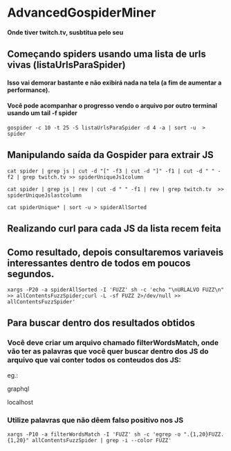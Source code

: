 # AdvancedGospiderMiner
#### Onde tiver twitch.tv, susbtitua pelo seu

## Começando spiders usando uma lista de urls vivas (listaUrlsParaSpider)
#### Isso vai demorar bastante e não exibirá nada na tela (a fim de aumentar a performance).
#### Você pode acompanhar o progresso vendo o arquivo por outro terminal usando um tail -f spider
```
gospider -c 10 -t 25 -S listaUrlsParaSpider -d 4 -a | sort -u  > spider
```
## Manipulando saída da Gospider para extrair JS

```
cat spider | grep js | cut -d "[" -f3 | cut -d "]" -f1 | cut -d " " -f2 | grep twitch.tv >> spiderUniqueJs1column
```
```
cat spider | grep js | rev | cut -d " " -f1 | rev | grep twitch.tv  >> spiderUniqueJslastcolumn
```
```
cat spiderUnique* | sort -u > spiderAllSorted
```
## Realizando curl para cada JS da lista recem feita
## Como resultado, depois consultaremos variaveis interessantes dentro de todos em poucos segundos.

```
xargs -P20 -a spiderAllSorted -I 'FUZZ' sh -c 'echo "\nURLALVO FUZZ\n" >> allContentsFuzzSpider;curl -L -sf FUZZ 2>/dev/null >> allContentsFuzzSpider'
```

## Para buscar dentro dos resultados obtidos

### Você deve criar um arquivo chamado filterWordsMatch, onde vão ter as palavras que você quer buscar dentro dos JS do arquivo que vai conter todos os conteudos dos JS:
eg.:

graphql

localhost

### Utilize palavras que não dêem falso positivo nos JS
```
xargs -P10 -a filterWordsMatch -I 'FUZZ' sh -c 'egrep -o ".{1,20}FUZZ.{1,20}" allContentsFuzzSpider | grep -i --color FUZZ'
```
